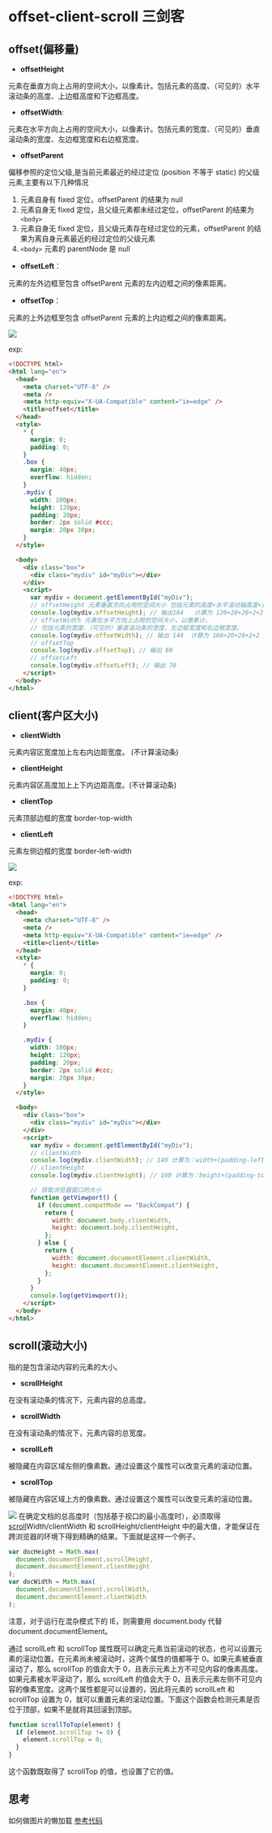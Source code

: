 # offset-client-scroll 三剑客

## offset(偏移量)

- **offsetHeight**

元素在垂直方向上占用的空间大小，以像素计。包括元素的高度、（可见的）水平滚动条的高度、上边框高度和下边框高度。

- **offsetWidth**:

元素在水平方向上占用的空间大小，以像素计。包括元素的宽度、（可见的）垂直滚动条的宽度、左边框宽度和右边框宽度。

- **offsetParent**

偏移参照的定位父级,是当前元素最近的经过定位 (position 不等于 static) 的父级元素,主要有以下几种情况

1. 元素自身有 fixed 定位，offsetParent 的结果为 null
2. 元素自身无 fixed 定位，且父级元素都未经过定位，offsetParent 的结果为 `<body>`
3. 元素自身无 fixed 定位，且父级元素存在经过定位的元素，offsetParent 的结果为离自身元素最近的经过定位的父级元素
4. `<body>` 元素的 parentNode 是 null

- **offsetLeft**：

元素的左外边框至包含 offsetParent 元素的左内边框之间的像素距离。

- **offsetTop**：

元素的上外边框至包含 offsetParent 元素的上内边框之间的像素距离。

![](./assets/offset.png)

exp:

```html
<!DOCTYPE html>
<html lang="en">
  <head>
    <meta charset="UTF-8" />
    <meta />
    <meta http-equiv="X-UA-Compatible" content="ie=edge" />
    <title>offset</title>
  </head>
  <style>
    * {
      margin: 0;
      padding: 0;
    }
    .box {
      margin: 40px;
      overflow: hidden;
    }
    .mydiv {
      width: 100px;
      height: 120px;
      padding: 20px;
      border: 2px solid #ccc;
      margin: 20px 30px;
    }
  </style>

  <body>
    <div class="box">
      <div class="mydiv" id="myDiv"></div>
    </div>
    <script>
      var mydiv = document.getElementById("myDiv");
      // offsetHeight 元素垂直方向占用的空间大小 包括元素的高度+水平滚动轴高度+边框高度
      console.log(mydiv.offsetHeight); // 输出164   计算为 120+20+20+2+2 = 164
      // offsetWidth 元素在水平方向上占用的空间大小，以像素计。
      // 包括元素的宽度、（可见的）垂直滚动条的宽度、左边框宽度和右边框宽度。
      console.log(mydiv.offsetWidth); // 输出 144  计算为 100+20+20+2+2 = 144
      // offsetTop
      console.log(mydiv.offsetTop); // 输出 60
      // offsetLeft
      console.log(mydiv.offsetLeft); // 输出 70
    </script>
  </body>
</html>
```

## client(客户区大小)

- **clientWidth**

元素内容区宽度加上左右内边距宽度。 (不计算滚动条)

- **clientHeight**

元素内容区高度加上上下内边距高度。(不计算滚动条)

- **clientTop**

元素顶部边框的宽度 border-top-width

- **clientLeft**

元素左侧边框的宽度 border-left-width

![](./assets/client.png)

exp:

```html
<!DOCTYPE html>
<html lang="en">
  <head>
    <meta charset="UTF-8" />
    <meta />
    <meta http-equiv="X-UA-Compatible" content="ie=edge" />
    <title>client</title>
  </head>
  <style>
    * {
      margin: 0;
      padding: 0;
    }

    .box {
      margin: 40px;
      overflow: hidden;
    }

    .mydiv {
      width: 100px;
      height: 120px;
      padding: 20px;
      border: 2px solid #ccc;
      margin: 20px 30px;
    }
  </style>

  <body>
    <div class="box">
      <div class="mydiv" id="myDiv"></div>
    </div>
    <script>
      var mydiv = document.getElementById("myDiv");
      // clientWidth
      console.log(mydiv.clientWidth); // 140 计算为：width+(padding-left)+(padding-right)
      // clientHeight
      console.log(mydiv.clientHeight); // 160 计算为：height+(padding-top)+(padding-bottom)

      // 获取浏览器窗口的大小
      function getViewport() {
        if (document.compatMode == "BackCompat") {
          return {
            width: document.body.clientWidth,
            height: document.body.clientHeight,
          };
        } else {
          return {
            width: document.documentElement.clientWidth,
            height: document.documentElement.clientHeight,
          };
        }
      }
      console.log(getViewport());
    </script>
  </body>
</html>
```

## scroll(滚动大小)

指的是包含滚动内容的元素的大小。

- **scrollHeight**

在没有滚动条的情况下，元素内容的总高度。

- **scrollWidth**

在没有滚动条的情况下，元素内容的总宽度。

- **scrollLeft**

被隐藏在内容区域左侧的像素数。通过设置这个属性可以改变元素的滚动位置。

- **scrollTop**

被隐藏在内容区域上方的像素数。通过设置这个属性可以改变元素的滚动位置。

![](./assets/scroll.png)
在确定文档的总高度时（包括基于视口的最小高度时），必须取得[scroll](https://so.csdn.net/so/search?q=scroll)Width/clientWidth 和 scrollHeight/clientHeight 中的最大值，才能保证在跨浏览器的环境下得到精确的结果。下面就是这样一个例子。

```js
var docHeight = Math.max(
  document.documentElement.scrollHeight,
  document.documentElement.clientHeight
);
var docWidth = Math.max(
  document.documentElement.scrollWidth,
  document.documentElement.clientWidth
);
```

注意，对于运行在混杂模式下的 IE，则需要用 document.body 代替 document.documentElement。

通过 scrollLeft 和 scrollTop 属性既可以确定元素当前滚动的状态，也可以设置元素的滚动位置。在元素尚未被滚动时，这两个属性的值都等于 0。如果元素被垂直滚动了，那么 scrollTop 的值会大于 0，且表示元素上方不可见内容的像素高度。如果元素被水平滚动了，那么 scrollLeft 的值会大于 0，且表示元素左侧不可见内容的像素宽度。这两个属性都是可以设置的，因此将元素的 scrollLeft 和 scrollTop 设置为 0，就可以重置元素的滚动位置。下面这个函数会检测元素是否位于顶部，如果不是就将其回滚到顶部。

```js
function scrollToTop(element) {
  if (element.scrollTop != 0) {
    element.scrollTop = 0;
  }
}
```

这个函数既取得了 scrollTop 的值，也设置了它的值。

## 思考

如何做图片的懒加载
[参考代码](https://github.com/BigCoal/day-log/tree/master/code%E5%9F%BA%E7%A1%80/html/%E5%9B%BE%E7%89%87%E6%87%92%E5%8A%A0%E8%BD%BD)
